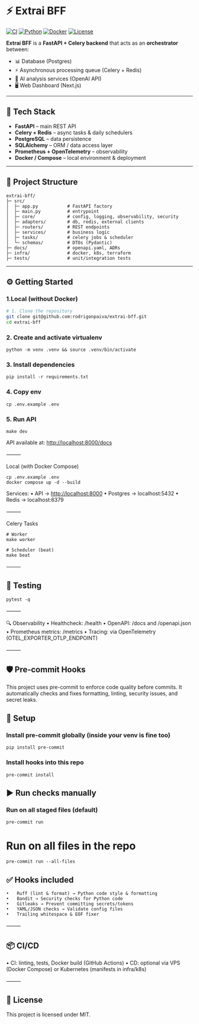 # ⚡ Extrai BFF

[![CI](https://github.com/YOUR-USER/extrai-bff/actions/workflows/ci.yml/badge.svg)](https://github.com/YOUR-USER/extrai-bff/actions/workflows/ci.yml)
[![Python](https://img.shields.io/badge/python-3.11%2B-blue.svg)](https://www.python.org/downloads/release/python-3110/)
[![Docker](https://img.shields.io/badge/docker-ready-blue)](https://www.docker.com/)
[![License](https://img.shields.io/badge/license-MIT-green.svg)](LICENSE)

**Extrai BFF** is a **FastAPI + Celery backend** that acts as an **orchestrator** between:

- 📊 Database (Postgres)
- ⚡ Asynchronous processing queue (Celery + Redis)
- 🤖 AI analysis services (OpenAI API)
- 🖥️ Web Dashboard (Next.js)

---

## 🚀 Tech Stack

- **FastAPI** – main REST API
- **Celery + Redis** – async tasks & daily schedulers
- **PostgreSQL** – data persistence
- **SQLAlchemy** – ORM / data access layer
- **Prometheus + OpenTelemetry** – observability
- **Docker / Compose** – local environment & deployment

---

## 📂 Project Structure

```
extrai-bff/
├─ src/
│  ├─ app.py           # FastAPI factory
│  ├─ main.py          # entrypoint
│  ├─ core/            # config, logging, observability, security
│  ├─ adapters/        # db, redis, external clients
│  ├─ routers/         # REST endpoints
│  ├─ services/        # business logic
│  ├─ tasks/           # celery jobs & scheduler
│  └─ schemas/         # DTOs (Pydantic)
├─ docs/               # openapi.yaml, ADRs
├─ infra/              # docker, k8s, terraform
├─ tests/              # unit/integration tests
```

---

## ⚙️ Getting Started

### 1.Local (without Docker)
```bash
# 1. Clone the repository
git clone git@github.com:rodrigonpaiva/extrai-bff.git
cd extrai-bff
```

### 2. Create and activate virtualenv
```
python -m venv .venv && source .venv/bin/activate
```

### 3. Install dependencies
```
pip install -r requirements.txt
```

### 4. Copy env
```
cp .env.example .env
```

### 5. Run API
```
make dev
```

API available at: <http://localhost:8000/docs>

⸻

Local (with Docker Compose)

```
cp .env.example .env
docker compose up -d --build
```

Services:
 • API → <http://localhost:8000>
 • Postgres → localhost:5432
 • Redis → localhost:6379

⸻

Celery Tasks

```
# Worker
make worker

# Scheduler (beat)
make beat
```

⸻

## 🧪 Testing

```
pytest -q
```

⸻

🔍 Observability
 • Healthcheck: /health
 • OpenAPI: /docs and /openapi.json
 • Prometheus metrics: /metrics
 • Tracing: via OpenTelemetry (OTEL_EXPORTER_OTLP_ENDPOINT)

⸻

## 🛡️ Pre-commit Hooks

This project uses pre-commit to enforce code quality before commits.
It automatically checks and fixes formatting, linting, security issues, and secret leaks.

## 🔧 Setup

### Install pre-commit globally (inside your venv is fine too)
```
pip install pre-commit
```

### Install hooks into this repo
```
pre-commit install
```

## ▶️ Run checks manually

### Run on all staged files (default)
```
pre-commit run
```

# Run on all files in the repo
```
pre-commit run --all-files
```

## ✅ Hooks included
	•	Ruff (lint & format) → Python code style & formatting
	•	Bandit → Security checks for Python code
	•	Gitleaks → Prevent committing secrets/tokens
	•	YAML/JSON checks → Validate config files
	•	Trailing whitespace & EOF fixer

⸻

## 📦 CI/CD
 • CI: linting, tests, Docker build (GitHub Actions)
 • CD: optional via VPS (Docker Compose) or Kubernetes (manifests in infra/k8s)

⸻

## 📝 License

This project is licensed under MIT.
